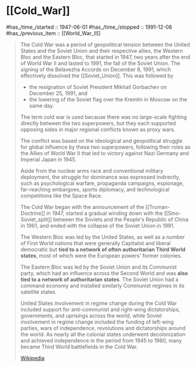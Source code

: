 ﻿---
has_id_wikidata: Q8683
aliases:
- "Cold War"
start_time: "1945-01-01T00:00:00Z"
has_effect:
- "[[_Standards/WikiData/WD~Eastern Bloc,170541]]"
- "[[_Standards/WikiData/WD~dissolution of the Soviet Union,5167679]]"
- "[[_Standards/WikiData/WD~European Union,458]]"
- "[[_Standards/WikiData/WD~Eastern Europe,27468]]"
- "[[_Standards/WikiData/WD~United States,30]]"
participant:
- "[[_Standards/WikiData/WD~Eastern Bloc,170541]]"
- "[[_Standards/WikiData/WD~Western Bloc,1507074]]"
subclass_of: "[[_Standards/WikiData/WD~low-intensity conflict,369799]]"
instance_of:
- "[[_Standards/WikiData/WD~proxy war,864113]]"
- "[[_Standards/WikiData/WD~perpetual war,1469686]]"
- "[[_Standards/WikiData/WD~cold war,4176199]]"
- "[[_Standards/WikiData/WD~historical period,11514315]]"
has_part_s_: "[[_Standards/WikiData/WD~proxy war,864113]]"
has_cause: '[[_Standards/WikiData/WD~superpower,1489259]]'
topic_s_main_template: "[[_Standards/WikiData/WD~Template_Cold War,10652253]]"
topic_s_main_Wikimedia_portal: "[[_Standards/WikiData/WD~Portal_Cold War,10729138]]"
union_of: "[[_Standards/WikiData/WD~list of values as qualifiers,23766486]]"
Wikimedia_outline: "[[_Standards/WikiData/WD~outline of the Cold War,27627838]]"
studied_in: "[[_Standards/WikiData/WD~history of the Cold War,108312481]]"
described_by_source: "[[_Standards/WikiData/WD~Armenian Soviet Encyclopedia, vol. 10,124737637]]"
locator_map_image: "http://commons.wikimedia.org/wiki/Special:FilePath/NATO%20vs.%20Warsaw%20Pact%20%281949-1990%29.svg"
pronunciation_audio: "http://commons.wikimedia.org/wiki/Special:FilePath/De-Kalter%20Krieg.ogg"
location:
- "[[_Standards/WikiData/WD~Latin America,12585]]"
- '[[_Standards/WikiData/WD~Africa,15]]'
- '[[_Standards/WikiData/WD~Europe,46]]'
- '[[_Standards/WikiData/WD~Asia,48]]'
end_time: "1991-12-25T00:00:00Z"
spoken_text_audio: "http://commons.wikimedia.org/wiki/Special:FilePath/Cold%20War.ogg"
page_banner: "http://commons.wikimedia.org/wiki/Special:FilePath/Cold%20war%20banner.jpg"
image: "http://commons.wikimedia.org/wiki/Special:FilePath/US%20Army%20tanks%20face%20off%20against%20Soviet%20tanks%2C%20Berlin%201961.jpg"
Commons_category: "Cold War"
Krugosvet_article: istoriya/HOLODNAYA_VONA.html
---

# [[Cold_War]] 

#has_/time_/started :: 1947-06-01 
#has_/time_/stopped  :: 1991-12-08 
#has_/previous_item :: [[World_War_II]] 

> The Cold War was a period of geopolitical tension between the United States 
> and the Soviet Union and their respective allies, the Western Bloc and the Eastern Bloc, 
> that started in 1947, two years after the end of World War II and lasted to 1991, 
> the fall of the Soviet Union. 
> The signing of the Belavezha Accords on December 8, 1991, 
> which effectively dissolved the [[Soviet_Union]]. 
> This was followed by 
> - the resignation of Soviet President Mikhail Gorbachev on December 25, 1991, and 
> - the lowering of the Soviet flag over the Kremlin in Moscow on the same day.
>
> The term cold war is used because 
> there was no large-scale fighting directly between the two superpowers, 
> but they each supported opposing sides in major regional conflicts known as proxy wars.
>
> The conflict was based on the ideological and geopolitical struggle for global influence 
> by these two superpowers, following their roles as the Allies of World War II 
> that led to victory against Nazi Germany and Imperial Japan in 1945. 
> 
> Aside from the nuclear arms race and conventional military deployment, 
> the struggle for dominance was expressed indirectly, such as psychological warfare, 
> propaganda campaigns, espionage, far-reaching embargoes, sports diplomacy, 
> and technological competitions like the Space Race. 
> 
> The Cold War began with the announcement of the [[Truman-Doctrine]] in 1947, 
> started a gradual winding down with the [[Sino-Soviet_split]] between the Soviets 
> and the People's Republic of China in 1961, 
> and ended with the collapse of the Soviet Union in 1991.
>
> The Western Bloc was led by the United States, as well as a number of First World nations 
> that were generally Capitalist and liberal democratic 
> but __tied to a network of often authoritarian Third World states__, 
> most of which were the European powers' former colonies. 
> 
> The Eastern Bloc was led by the Soviet Union and its Communist party, 
> which had an influence across the Second World 
> and was __also tied to a network of authoritarian states__. 
> The Soviet Union had a command economy 
> and installed similarly Communist regimes in its satellite states. 
> 
> United States involvement in regime change during the Cold War included 
> support for anti-communist and right-wing dictatorships, governments, 
> and uprisings across the world, 
> while Soviet involvement in regime change included the funding of left-wing parties, 
> wars of independence, revolutions and dictatorships around the world. 
> As nearly all the colonial states underwent decolonization 
> and achieved independence in the period from 1945 to 1960, 
> many became Third World battlefields in the Cold War.
>
> [Wikipedia](https://en.wikipedia.org/wiki/Cold%20War)



